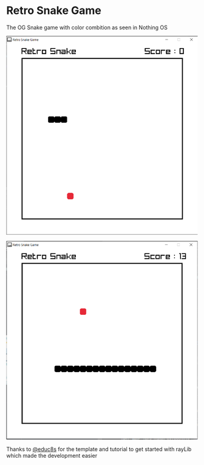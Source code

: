 # Retro Snake Game

The OG Snake game with color combition as seen in Nothing OS

![gameSnap](gameSnap_1.png)

![gameSnap](gameSnap_2.png)

Thanks to [@educ8s](https://github.com/educ8s) for the template and tutorial to get started with rayLib which made the development easier